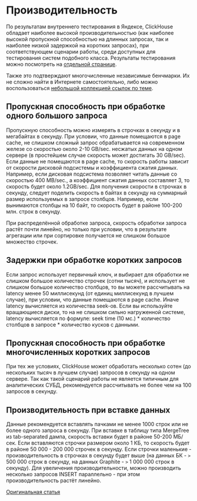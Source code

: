 # Производительность

По результатам внутреннего тестирования в Яндексе, ClickHouse обладает наиболее высокой производительностью (как наиболее высокой пропускной способностью на длинных запросах, так и наиболее низкой задержкой на коротких запросах), при соответствующем сценарии работы, среди доступных для тестирования систем подобного класса. Результаты тестирования можно посмотреть на [отдельной странице](https://clickhouse.tech/benchmark.html).

Также это подтверждают многочисленные независимые бенчмарки. Их не сложно найти в Интернете самостоятельно, либо можно воспользоваться [небольшой коллекцией ссылок по теме](https://clickhouse.tech/#independent-benchmarks).

## Пропускная способность при обработке одного большого запроса

Пропускную способность можно измерять в строчках в секунду и в мегабайтах в секунду. При условии, что данные помещаются в page cache, не слишком сложный запрос обрабатывается на современном железе со скоростью около 2-10 GB/sec. несжатых данных на одном сервере (в простейшем случае скорость может достигать 30 GB/sec). Если данные не помещаются в page cache, то скорость работы зависит от скорости дисковой подсистемы и коэффициента сжатия данных. Например, если дисковая подсистема позволяет читать данные со скоростью 400 MB/sec., а коэффициент сжатия данных составляет 3, то скорость будет около 1.2GB/sec. Для получения скорости в строчках в секунду, следует поделить скорость в байтах в секунду на суммарный размер используемых в запросе столбцов. Например, если вынимаются столбцы на 10 байт, то скорость будет в районе 100-200 млн. строк в секунду.

При распределённой обработке запроса, скорость обработки запроса растёт почти линейно, но только при условии, что в результате агрегации или при сортировке получается не слишком большое множество строчек.

## Задержки при обработке коротких запросов

Если запрос использует первичный ключ, и выбирает для обработки не слишком большое количество строчек (сотни тысяч), и использует не слишком большое количество столбцов, то вы можете рассчитывать на latency менее 50 миллисекунд (от единиц миллисекунд в лучшем случае), при условии, что данные помещаются в page cache. Иначе latency вычисляется из количества seek-ов. Если вы используйте вращающиеся диски, то на не слишком сильно нагруженной системе, latency вычисляется по формуле: seek time (10 мс.) \* количество столбцов в запросе \* количество кусков с данными.

## Пропускная способность при обработке многочисленных коротких запросов

При тех же условиях, ClickHouse может обработать несколько сотен (до нескольких тысяч в лучшем случае) запросов в секунду на одном сервере. Так как такой сценарий работы не является типичным для аналитических СУБД, рекомендуется рассчитывать не более чем на 100 запросов в секунду.

## Производительность при вставке данных

Данные рекомендуется вставлять пачками не менее 1000 строк или не более одного запроса в секунду. При вставке в таблицу типа MergeTree из tab-separated дампа, скорость вставки будет в районе 50-200 МБ/сек. Если вставляются строчки размером около 1 КБ, то скорость будет в районе 50 000 - 200 000 строчек в секунду. Если строчки маленькие - производительность в строчках в секунду будет выше (на данных БК - `>` 500 000 строк в секунду, на данных Graphite - `>` 1 000 000 строк в секунду). Для увеличения производительности, можно производить несколько запросов INSERT параллельно - при этом производительность растёт линейно.

[Оригинальная статья](https://clickhouse.tech/docs/ru/introduction/performance/) <!--hide-->
